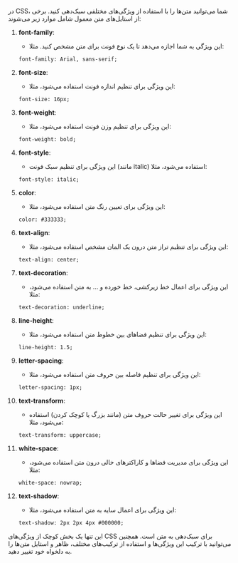 در CSS، شما می‌توانید متن‌ها را با استفاده از ویژگی‌های مختلفی سبک‌دهی کنید. برخی از استایل‌های متن معمول شامل موارد زیر می‌شوند:

1. **font-family**:
   - این ویژگی به شما اجازه می‌دهد تا یک نوع فونت برای متن مشخص کنید. مثلا:
   ```
   font-family: Arial, sans-serif;
   ```

2. **font-size**:
   - این ویژگی برای تنظیم اندازه فونت استفاده می‌شود، مثلا:
   ```
   font-size: 16px;
   ```

3. **font-weight**:
   - این ویژگی برای تنظیم وزن فونت استفاده می‌شود، مثلا:
   ```
   font-weight: bold;
   ```

4. **font-style**:
   - این ویژگی برای تنظیم سبک فونت (مانند italic) استفاده می‌شود، مثلا:
   ```
   font-style: italic;
   ```

5. **color**:
   - این ویژگی برای تعیین رنگ متن استفاده می‌شود، مثلا:
   ```
   color: #333333;
   ```

6. **text-align**:
   - این ویژگی برای تنظیم تراز متن درون یک المان مشخص استفاده می‌شود، مثلا:
   ```
   text-align: center;
   ```

7. **text-decoration**:
   - این ویژگی برای اعمال خط زیرکشی، خط خورده و ... به متن استفاده می‌شود، مثلا:
   ```
   text-decoration: underline;
   ```

8. **line-height**:
   - این ویژگی برای تنظیم فضاهای بین خطوط متن استفاده می‌شود، مثلا:
   ```
   line-height: 1.5;
   ```

9. **letter-spacing**:
   - این ویژگی برای تنظیم فاصله بین حروف متن استفاده می‌شود، مثلا:
   ```
   letter-spacing: 1px;
   ```

10. **text-transform**:
    - این ویژگی برای تغییر حالت حروف متن (مانند بزرگ یا کوچک کردن) استفاده می‌شود، مثلا:
    ```
    text-transform: uppercase;
    ```

11. **white-space**:
    - این ویژگی برای مدیریت فضاها و کاراکترهای خالی درون متن استفاده می‌شود، مثلا:
    ```
    white-space: nowrap;
    ```

12. **text-shadow**:
    - این ویژگی برای اعمال سایه به متن استفاده می‌شود، مثلا:
    ```
    text-shadow: 2px 2px 4px #000000;
    ```

این تنها یک بخش کوچک از ویژگی‌های CSS برای سبک‌دهی به متن است. همچنین می‌توانید با ترکیب این ویژگی‌ها و استفاده از ترکیب‌های مختلف، ظاهر و استایل متن‌ها را به دلخواه خود تغییر دهید.
